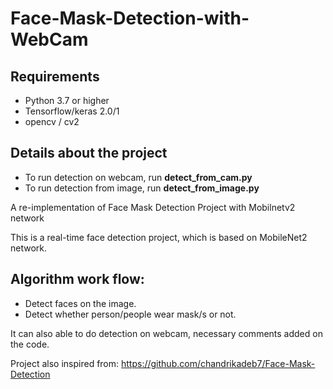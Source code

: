 # Face-Mask-Detection-with-WebCam


## Requirements
- Python 3.7 or higher
- Tensorflow/keras 2.0/1
- opencv / cv2

## Details about the project

- To run detection on webcam, run **detect_from_cam.py**
- To run detection from image, run **detect_from_image.py**

A re-implementation of Face Mask Detection Project with Mobilnetv2 network 

This is a real-time face detection project, which is based on MobileNet2 network.

## Algorithm work flow:
- Detect faces on the image.
- Detect whether person/people wear mask/s or not.

It can also able to do detection on webcam, necessary comments added on the code.


Project also inspired from: https://github.com/chandrikadeb7/Face-Mask-Detection
